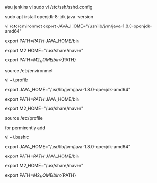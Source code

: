 #su jenkins
vi sudo
vi /etc/ssh/sshd_config

sudo apt install openjdk-8-jdk
java -version

vi /etc/environmet
export JAVA_HOME="/usr/lib/jvm/java-1.8.0-openjdk-amd64"

export PATH=$PATH:$JAVA_HOME/bin

export M2_HOME="/usr/share/maven"

export PATH=${M2_HOME}/bin:${PATH}


source /etc/environmet 







vi ~/.profile

export JAVA_HOME="/usr/lib/jvm/java-1.8.0-openjdk-amd64"

export PATH=$PATH:$JAVA_HOME/bin

export M2_HOME="/usr/share/maven"

source /etc/profile



for perminently add



vi ~/.bashrc

export JAVA_HOME="/usr/lib/jvm/java-1.8.0-openjdk-amd64"

export PATH=$PATH:$JAVA_HOME/bin

export M2_HOME="/usr/share/maven"

export PATH=${M2_HOME}/bin:${PATH}

